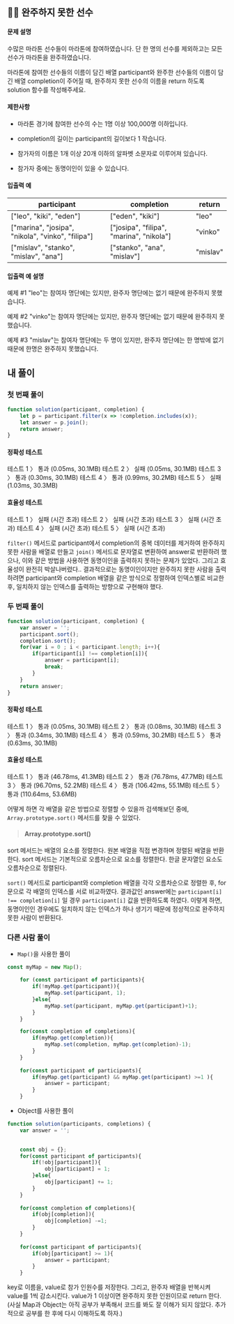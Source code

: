 ## 🏃🏻 완주하지 못한 선수

#### 문제 설명
수많은 마라톤 선수들이 마라톤에 참여하였습니다. 단 한 명의 선수를 제외하고는 모든 선수가 마라톤을 완주하였습니다.

마라톤에 참여한 선수들의 이름이 담긴 배열 participant와 완주한 선수들의 이름이 담긴 배열 completion이 주어질 때, 완주하지 못한 선수의 이름을 return 하도록 solution 함수를 작성해주세요.

#### 제한사항
- 마라톤 경기에 참여한 선수의 수는 1명 이상 100,000명 이하입니다.

- completion의 길이는 participant의 길이보다 1 작습니다.

- 참가자의 이름은 1개 이상 20개 이하의 알파벳 소문자로 이루어져 있습니다.

- 참가자 중에는 동명이인이 있을 수 있습니다.

#### 입출력 예
| participant  | completion	|  return   |
|---|---|---|
| ["leo", "kiki", "eden"]		|  ["eden", "kiki"] | "leo"  |
| ["marina", "josipa", "nikola", "vinko", "filipa"]  | ["josipa", "filipa", "marina", "nikola"]  | "vinko"  |
| ["mislav", "stanko", "mislav", "ana"]  |  ["stanko", "ana", "mislav"] |  "mislav" |


#### 입출력 예 설명

예제 #1
"leo"는 참여자 명단에는 있지만, 완주자 명단에는 없기 때문에 완주하지 못했습니다.

예제 #2
"vinko"는 참여자 명단에는 있지만, 완주자 명단에는 없기 때문에 완주하지 못했습니다.

예제 #3
"mislav"는 참여자 명단에는 두 명이 있지만, 완주자 명단에는 한 명밖에 없기 때문에 한명은 완주하지 못했습니다.


## 내 풀이

### 첫 번째 풀이

```js
function solution(participant, completion) {
    let p = participant.filter(x => !completion.includes(x));
    let answer = p.join();
    return answer;
}
```

#### 정확성  테스트
테스트 1 〉	통과 (0.05ms, 30.1MB)
테스트 2 〉	실패 (0.05ms, 30.1MB)
테스트 3 〉	통과 (0.30ms, 30.1MB)
테스트 4 〉	통과 (0.99ms, 30.2MB)
테스트 5 〉	실패 (1.03ms, 30.3MB)

#### 효율성  테스트
테스트 1 〉	실패 (시간 초과)
테스트 2 〉	실패 (시간 초과)
테스트 3 〉	실패 (시간 초과)
테스트 4 〉	실패 (시간 초과)
테스트 5 〉	실패 (시간 초과)

`filter()` 메서드로 participant에서 completion의 중복 데이터를 제거하여 완주하지 못한 사람을 배열로 만들고 `join()` 메서드로 문자열로 변환하여 answer로 반환하려 했으나, 이와 같은 방법을 사용하면 동명이인을 출력하지 못하는 문제가 있었다. 그리고 효율성이 완전히 박살나버렸다.. 결과적으로는 동명이인이지만 완주하지 못한 사람을 출력하려면 participant와 completion 배열을 같은 방식으로 정렬하여 인덱스별로 비교한 후, 일치하지 않는 인덱스를 출력하는 방향으로 구현해야 했다.

### 두 번째 풀이

```js
function solution(participant, completion) {
    var answer = '';
    participant.sort();
    completion.sort();
    for(var i = 0 ; i < participant.length; i++){
        if(participant[i] !== completion[i]){
            answer = participant[i];
            break;
        }
    }
    return answer;
}
```

#### 정확성  테스트
테스트 1 〉	통과 (0.05ms, 30.1MB)
테스트 2 〉	통과 (0.08ms, 30.1MB)
테스트 3 〉	통과 (0.34ms, 30.1MB)
테스트 4 〉	통과 (0.59ms, 30.2MB)
테스트 5 〉	통과 (0.63ms, 30.1MB)

#### 효율성  테스트
테스트 1 〉	통과 (46.78ms, 41.3MB)
테스트 2 〉	통과 (76.78ms, 47.7MB)
테스트 3 〉	통과 (96.70ms, 52.2MB)
테스트 4 〉	통과 (106.42ms, 55.1MB)
테스트 5 〉	통과 (110.64ms, 53.6MB)

어떻게 하면 각 배열을 같은 방법으로 정렬할 수 있을까 검색해보던 중에, `Array.prototype.sort()` 메서드를 찾을 수 있었다. 

> #### Array.prototype.sort() <br>
sort 메서드는 배열의 요소를 정렬한다. 원본 배열을 직접 변경하며 정렬된 배열을 반환한다. sort 메서드는 기본적으로 오름차순으로 요소를 정렬한다. 한글 문자열인 요소도 오름차순으로 정렬된다.

`sort()` 메서드로 participant와 completion 배열을 각각 오름차순으로 정렬한 후, for 문으로 각 배열의 인덱스를 서로 비교하였다. 결과값인 answer에는 `participant[i] !== completion[i]` 일 경우 `participant[i]` 값을 반환하도록 하였다. 이렇게 하면, 동명이인인 경우에도 일치하지 않는 인덱스가 하나 생기기 때문에 정상적으로 완주하지 못한 사람이 반환된다.


### 다른 사람 풀이

- `Map()`을 사용한 풀이

```js
const myMap = new Map();

    for (const participant of participants){
        if(!myMap.get(participant)){
            myMap.set(participant, 1);
        }else{
            myMap.set(participant, myMap.get(participant)+1);
        }
    }

    for(const completion of completions){
        if(myMap.get(completion)){
            myMap.set(completion, myMap.get(completion)-1);
        }
    }
    
    for(const participant of participants){
        if(myMap.get(participant) && myMap.get(participant) >=1 ){
            answer = participant;
        }
    }
```

- Object를 사용한 풀이

```js
function solution(participants, completions) {
    var answer = '';
    

    const obj = {};
    for(const participant of participants){
        if(!obj[participant]){
            obj[participant] = 1;
        }else{
            obj[participant] += 1;
        }
    }
    
    for(const completion of completions){
        if(obj[completion]){
            obj[completion] -=1;
        }
    }
    
    for(const participant of participants){
        if(obj[participant] >= 1){
            answer = participant;
        }
    }
  ```
  
key로 이름을, value로 참가 인원수를 저장한다. 그리고, 완주자 배열을 반복시켜 value를 1씩 감소시킨다. value가 1 이상이면 완주하지 못한 인원이므로 return 한다. (사실 Map과 Object는 아직 공부가 부족해서 코드를 봐도 잘 이해가 되지 않았다. 추가적으로 공부를 한 후에 다시 이해하도록 하자.)